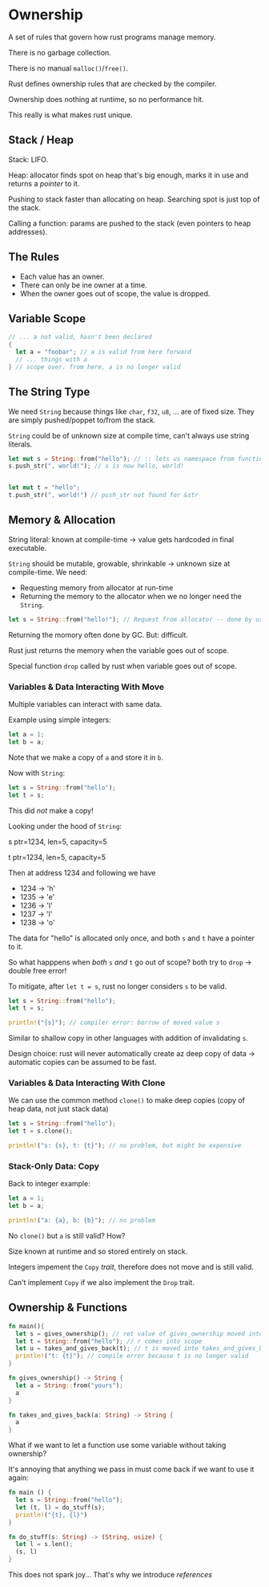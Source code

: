 # Ownership

A set of rules that govern how rust programs manage memory.
  
There is no garbage collection.
  
There is no manual `malloc()`/`free()`.
  
Rust defines ownership rules that are checked by the compiler.
  
Ownership does nothing at runtime, so no performance hit.
  
This really is what makes rust unique.

## Stack / Heap

Stack: LIFO.
  
Heap: allocator finds spot on heap that's big enough, marks it in use and returns a _pointer_ to it.
  
Pushing to stack faster than allocating on heap. Searching spot is just top of the stack.
  
Calling a function: params are pushed to the stack (even pointers to heap addresses).

## The Rules

* Each value has an owner.
* There can only be ine owner at a time.
* When the owner goes out of scope, the value is dropped.

## Variable Scope

```rust
// ... a not valid, hasn't been declared
{
  let a = "foobar"; // a is valid from here forward
  // ... things with a
} // scope over. from here, a is no longer valid
```

## The String Type

We need `String` because things like `char`, `f32`, `u8`, ... are of fixed size. They are simply pushed/poppet to/from the stack.
  
`String` could be of unknown size at compile time, can't always use string literals.

```rust
let mut s = String::from("hello"); // :: lets us namespace from function under String type
s.push_str(", world!"); // s is now hello, world!


let mut t = "hello";
t.push_str(", world!") // push_str not found for &str
```

## Memory & Allocation

String literal: known at compile-time -> value gets hardcoded in final executable.
  
`String` should be mutable, growable, shrinkable -> unknown size at compile-time. We need:
* Requesting memory from allocator at run-time
* Returning the memory to the allocator when we no longer need the `String`.

```rust
let s = String::from("hello!"); // Request from allocator -- done by us :)
```

Returning the momory often done by GC. But: difficult.
  
Rust just returns the memory when the variable goes out of scope.
  
Special function `drop` called by rust when variable goes out of scope.

### Variables & Data Interacting With Move

Multiple variables can interact with same data.
  
Example using simple integers:

```rust
let a = 1;
let b = a;
```

Note that we make a copy of `a` and store it in `b`.
  
Now with `String`:

```rust
let s = String::from("hello");
let t = s;
```

This did _not_ make a copy!
  
Looking under the hood of `String`:
  
s ptr=1234, len=5, capacity=5
  
t ptr=1234, len=5, capacity=5
  
Then at address 1234 and following we have
* 1234 -> 'h'
* 1235 -> 'e'
* 1236 -> 'l'
* 1237 -> 'l'
* 1238 -> 'o'
  
The data for "hello" is allocated only once, and both `s` and `t` have a pointer to it.
  
So what happpens when _both_ `s` _and_ `t` go out of scope? both try to `drop` -> double free error!
  
To mitigate, after `let t = s`, rust no longer considers `s` to be valid.

```rust
let s = String::from("hello");
let t = s;

println!("{s}"); // compiler error: borrow of moved value s
```

Similar to shallow copy in other languages with addition of invalidating `s`.
  
Design choice: rust will never automatically create az deep copy of data -> automatic copies can be assumed to be fast.

### Variables & Data Interacting With Clone

We can use the common method `clone()` to make deep copies (copy of heap data, not just stack data)

```rust
let s = String::from("hello");
let t = s.clone();

println!("s: {s}, t: {t}"); // no problem, but might be expensive
```

### Stack-Only Data: Copy

Back to integer example:

```rust
let a = 1;
let b = a;

println!("a: {a}, b: {b}"); // no problem
```

No `clone()` but `a` is still valid? How?
  
Size known at runtime and so stored entirely on stack.
  
Integers impement the `Copy` _trait_, therefore does not move and is still valid.
  
Can't implement `Copy` if we also implement the `Drop` trait.

## Ownership & Functions

```rust
fn main(){
  let s = gives_ownership(); // ret value of gives_ownership moved into s
  let t = String::from("hello"); // r comes into scope
  let u = takes_and_gives_back(t); // t is moved into takes_and_gives_back, ret value of takes_and_gives_back is moved into u
  println!("t: {t}"); // compile error because t is no longer valid
}

fn gives_ownership() -> String {
  let a = String::from("yours");
  a
}

fn takes_and_gives_back(a: String) -> String {
  a
}
```

What if we want to let a function use some variable without taking ownership?
  
It's annoying that anything we pass in must come back if we want to use it again:

```rust
fn main () {
  let s = String::from("hello");
  let (t, l) = do_stuff(s);
  println!("{t}, {l}")
}

fn do_stuff(s: String) -> (String, usize) {
  let l = s.len();
  (s, l)
}
```

This does not spark joy... That's why we introduce _references_
















































